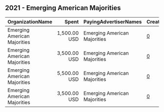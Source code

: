 ## 2021 - Emerging American Majorities 
|OrganizationName|Spent|PayingAdvertiserNames|CreativeUrls|Impressions|Genders|AgeBrackets|CountryCodes|BillingAddresses|CandidateBallotInformation|
|:---|---:|:---|:---|---:|:---|:---|:---|:---|:---|
|Emerging American Majorities|1,500.00 USD|Emerging American Majorities|[0](https://www.snap.com/political-ads/asset/221d4cbdafd805cd31307b2f159344d80aa78e7504870fcd3b314ee04a735916?mediaType=mov)|151,572||18+|united states|US||
|Emerging American Majorities|3,500.00 USD|Emerging American Majorities|[0](https://www.snap.com/political-ads/asset/2e4caba298cb2a0495c89cf19763ef2898cc0664800db950f508dfe200738d84?mediaType=mov)|386,516||18+|united states|US||
|Emerging American Majorities|5,500.00 USD|Emerging American Majorities|[0](https://www.snap.com/political-ads/asset/ec8b2afa0b23f3b80271553cce21cd76cb1a700cad964924ea9c33835e926cd6?mediaType=mov)|591,422||18+|united states|US||
|Emerging American Majorities|3,500.00 USD|Emerging American Majorities|[0](https://www.snap.com/political-ads/asset/c1d7b248c2ee720fc95100e1ca56f4b0cfb66c51db7af77e98b0a88567dcd384?mediaType=mov)|387,912||18+|united states|US||
